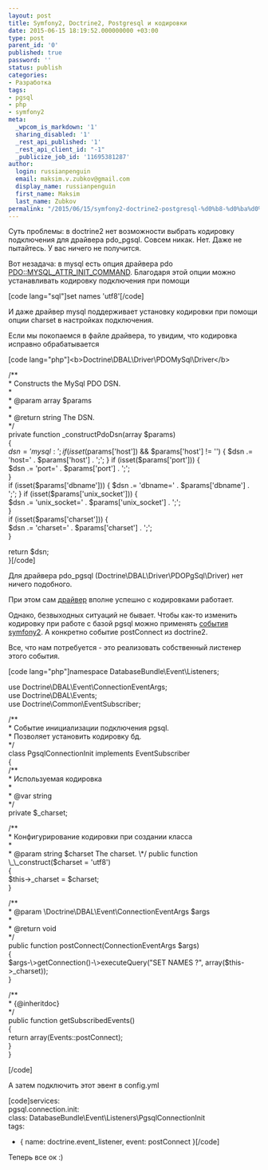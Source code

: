 ```yaml
---
layout: post
title: Symfony2, Doctrine2, Postgresql и кодировки
date: 2015-06-15 18:19:52.000000000 +03:00
type: post
parent_id: '0'
published: true
password: ''
status: publish
categories:
- Разработка
tags:
- pgsql
- php
- symfony2
meta:
  _wpcom_is_markdown: '1'
  sharing_disabled: '1'
  _rest_api_published: '1'
  _rest_api_client_id: "-1"
  _publicize_job_id: '11695381287'
author:
  login: russianpenguin
  email: maksim.v.zubkov@gmail.com
  display_name: russianpenguin
  first_name: Maksim
  last_name: Zubkov
permalink: "/2015/06/15/symfony2-doctrine2-postgresql-%d0%b8-%d0%ba%d0%be%d0%b4%d0%b8%d1%80%d0%be%d0%b2%d0%ba%d0%b8/"
---
```

Суть проблемы: в doctrine2 нет возможности выбрать кодировку подключения для драйвера pdo\_pgsql. Совсем никак. Нет. Даже не пытайтесь. У вас ничего не получится.

Вот незадача: в mysql есть опция драйвера pdo [PDO::MYSQL\_ATTR\_INIT\_COMMAND](http://php.net/manual/en/ref.pdo-mysql.php). Благодаря этой опции можно устанавливать кодировку подключения при помощи

[code lang="sql"]set names 'utf8'[/code]

И даже драйвер mysql поддерживает установку кодировки при помощи опции charset в настройках подключения.

Если мы покопаемся в файле драйвера, то увидим, что кодировка исправно обрабатывается

[code lang="php"]\<b\>Doctrine\DBAL\Driver\PDOMySql\Driver\</b\>

/\*\*  
 \* Constructs the MySql PDO DSN.  
 \*  
 \* @param array $params  
 \*  
 \* @return string The DSN.  
 \*/  
 private function \_constructPdoDsn(array $params)  
 {  
 $dsn = 'mysql:';  
 if (isset($params['host']) && $params['host'] != '') {  
 $dsn .= 'host=' . $params['host'] . ';';  
 }  
 if (isset($params['port'])) {  
 $dsn .= 'port=' . $params['port'] . ';';  
 }  
 if (isset($params['dbname'])) {  
 $dsn .= 'dbname=' . $params['dbname'] . ';';  
 }  
 if (isset($params['unix\_socket'])) {  
 $dsn .= 'unix\_socket=' . $params['unix\_socket'] . ';';  
 }  
 if (isset($params['charset'])) {  
 $dsn .= 'charset=' . $params['charset'] . ';';  
 }

return $dsn;  
 }[/code]

Для драйвера pdo\_pgsql (Doctrine\DBAL\Driver\PDOPgSql\Driver) нет ничего подобного.

При этом сам [драйвер](http://www.postgresql.org/docs/8.4/static/multibyte.html) вполне успешно с кодировками работает.

Однако, безвыходных ситуаций не бывает. Чтобы как-то изменить кодировку при работе с базой pgsql можно применять [события symfony2](http://symfony.com/doc/current/cookbook/doctrine/event_listeners_subscribers.html). А конкретно событие postConnect из doctrine2.

Все, что нам потребуется - это реализовать собственный листенер этого события.

[code lang="php"]namespace DatabaseBundle\Event\Listeners;

use Doctrine\DBAL\Event\ConnectionEventArgs;  
use Doctrine\DBAL\Events;  
use Doctrine\Common\EventSubscriber;

/\*\*  
 \* Событие инициализации подключения pgsql.  
 \* Позволяет установить кодировку бд.  
 \*/  
class PgsqlConnectionInit implements EventSubscriber  
{  
 /\*\*  
 \* Используемая кодировка  
 \*  
 \* @var string  
 \*/  
 private $\_charset;

/\*\*  
 \* Конфигурирование кодировки при создании класса  
 \*  
 \* @param string $charset The charset.  
 \*/  
 public function \_\_construct($charset = 'utf8')  
 {  
 $this-\>\_charset = $charset;  
 }

/\*\*  
 \* @param \Doctrine\DBAL\Event\ConnectionEventArgs $args  
 \*  
 \* @return void  
 \*/  
 public function postConnect(ConnectionEventArgs $args)  
 {  
 $args-\>getConnection()-\>executeQuery("SET NAMES ?", array($this-\>\_charset));  
 }

/\*\*  
 \* {@inheritdoc}  
 \*/  
 public function getSubscribedEvents()  
 {  
 return array(Events::postConnect);  
 }  
}

[/code]

А затем подключить этот эвент в config.yml

[code]services:  
 pgsql.connection.init:  
 class: DatabaseBundle\Event\Listeners\PgsqlConnectionInit  
 tags:  
 - { name: doctrine.event\_listener, event: postConnect }[/code]

Теперь все ок :)

